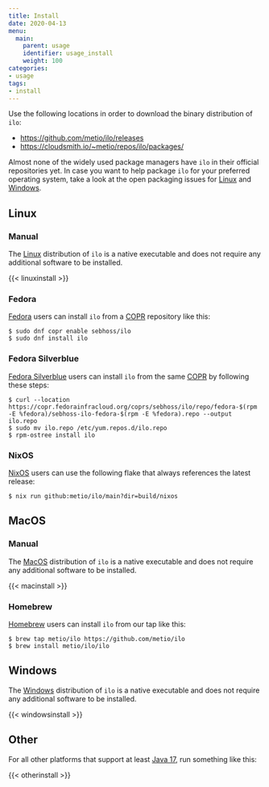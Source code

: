 ```yaml
---
title: Install
date: 2020-04-13
menu:
  main:
    parent: usage
    identifier: usage_install
    weight: 100
categories:
- usage
tags:
- install
---
```


Use the following locations in order to download the binary distribution of `ilo`:

- https://github.com/metio/ilo/releases
- https://cloudsmith.io/~metio/repos/ilo/packages/

Almost none of the widely used package managers have `ilo` in their official repositories yet. In case you want to help package `ilo` for your preferred operating system, take a look at the open packaging issues for [Linux](https://github.com/metio/ilo/issues/2) and [Windows](https://github.com/metio/ilo/issues/11).

## Linux

### Manual

The [Linux](https://www.kernel.org/) distribution of `ilo` is a native executable and does not require any additional software to be installed.

{{< linuxinstall >}}

### Fedora

[Fedora](https://getfedora.org/) users can install `ilo` from a [COPR](https://copr.fedorainfracloud.org/coprs/sebhoss/ilo/) repository like this:

```shell script
$ sudo dnf copr enable sebhoss/ilo
$ sudo dnf install ilo
```

### Fedora Silverblue

[Fedora Silverblue](https://silverblue.fedoraproject.org/) users can install `ilo` from the same [COPR](https://copr.fedorainfracloud.org/coprs/sebhoss/ilo/) by following these steps:

```shell script
$ curl --location https://copr.fedorainfracloud.org/coprs/sebhoss/ilo/repo/fedora-$(rpm -E %fedora)/sebhoss-ilo-fedora-$(rpm -E %fedora).repo --output ilo.repo
$ sudo mv ilo.repo /etc/yum.repos.d/ilo.repo
$ rpm-ostree install ilo
```

### NixOS

[NixOS](https://nixos.org/) users can use the following flake that always references the latest release:

```shell
$ nix run github:metio/ilo/main?dir=build/nixos
```

## MacOS

### Manual

The [MacOS](https://www.apple.com/macos/) distribution of `ilo` is a native executable and does not require any additional software to be installed.

{{< macinstall >}}

### Homebrew

[Homebrew](https://brew.sh/) users can install `ilo` from our tap like this:

```shell
$ brew tap metio/ilo https://github.com/metio/ilo
$ brew install metio/ilo/ilo
```

## Windows

The [Windows](https://www.microsoft.com/en-us/windows) distribution of `ilo` is a native executable and does not require any additional software to be installed.

{{< windowsinstall >}}

## Other

For all other platforms that support at least [Java 17](https://www.oracle.com/javadownload), run something like this:

{{< otherinstall >}}
